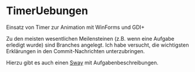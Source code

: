 # TimerUebungen
Einsatz von Timer zur Animation mit WinForms und GDI+

Zu den meisten wesentlichen Meilensteinen (z.B. wenn eine Aufgabe erledigt wurde) sind Branches angelegt. Ich habe versucht, die wichtigsten Erklärungen in den Commit-Nachrichten unterzubringen.

Hierzu gibt es auch einen [Sway](https://sway.office.com/DhPyoY1TkEqldIi3?ref=Link) mit Aufgabenbeschreibungen.
